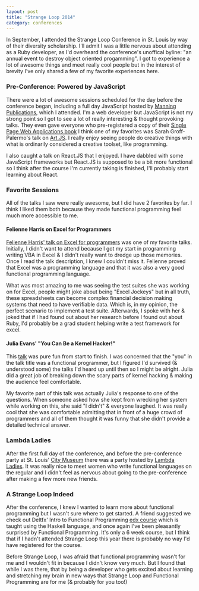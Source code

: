 ```yaml
---
layout: post
title: "Strange Loop 2014"
category: conferences
---
```


In September, I attended the Strange Loop Conference in St. Louis by way of their diversity scholarship. I'll admit I was a little nervous about attending as a Ruby developer, as I'd overheard the conference's unoffical byline: "an annual event to destroy object oriented progamming". I got to experience a lot of awesome things and meet really cool people but in the interest of brevity I've only shared a few of my favorite experiences here.

### Pre-Conference: Powered by JavaScript

There were a lot of awesome sessions scheduled for the day before the conference began, including a full day JavaScript hosted by [Manning Publications](http://www.manning.com/), which I attended. I'm a web developer but JavaScript is not my strong point so I got to see a lot of really interesting & thought provoking talks. They even gave everyone who pre-registered a copy of their [Single Page Web Applications book](http://www.manning.com/mikowski/) I think one of my favorites was Sarah Groff-Palermo's talk on [Art.JS](http://www.youtube.com/watch?v=FJpb1j2SWfA). I really enjoy seeing people do creative things with what is ordinarily considered a creative toolset, like programming.

I also caught a talk on React.JS that I enjoyed. I have dabbled with some JavaScript frameworks but React.JS is supposed to be a bit more functional so I think after the course I'm currently taking is finished, I'll probably start learning about React.

### Favorite Sessions

All of the talks I saw were really awesome, but I did have 2 favorites by far. I think I liked them both because they made functional programming feel much more accessible to me.

#### Felienne Harris on Excel for Programmers

[Felienne Harris' talk on Excel for programmers](http://www.youtube.com/watch?v=0CKru5d4GPk) was one of my favorite talks. Initially, I didn't want to attend because I got my start in programming writing VBA in Excel & I didn't really want to dredge up those memories. Once I read the talk description, I knew I couldn't miss it. Felienne proved that Excel was a programming language and that it was also a very good functional programming language.

What was most amazing to me was seeing the test suites she was working on for Excel, people might joke about being "Excel Jockeys" but in all truth, these spreadsheets can become complex financial decision making systems that need to have verifiable data. Which is, in my opinion, the perfect scenario to implement a test suite. Afterwards, I spoke with her & joked that if I had found out about her research before I found out about Ruby, I'd probably be a grad student helping write a test framework for excel.

#### Julia Evans' "You Can Be a Kernel Hacker!"

This [talk](http://www.youtube.com/watch?v=0IQlpFWTFbM) was pure fun from start to finish. I was concerned that the "you" in the talk title was a functional programmer, but I figured I'd survived (& understood some) the talks I'd heard up until then so I might be alright. Julia did a great job of breaking down the scary parts of kernel hacking & making the audience feel comfortable.

My favorite part of this talk was actually Julia's response to one of the questions. When someone asked how she kept from wrecking her system while working on this, she said "I didn't" & everyone laughed. It was really cool that she was comfortable admitting that in front of a huge crowd of programmers and all of them thought it was funny that she didn't provide a detailed technical answer.

### Lambda Ladies

After the first full day of the conference, and before the pre-conference party at St. Louis' [City Museum](http://www.citymuseum.org/site/) there was a party hosted by [Lambda Ladies](http://www.lambdaladies.com/). It was really nice to meet women who write functional languages on the regular and I didn't feel as nervous about going to the pre-conference after making a few more new friends.

### A Strange Loop Indeed

After the conference, I knew I wanted to learn more about functional programming but I wasn't sure where to get started. A friend suggested we check out Deltfx' Intro to Functional Programming [edx course](https://www.edx.org/course/introduction-functional-programming-delftx-fp101x#.VHTYD1XF95J) which is taught using the Haskell language, and once again I've been pleasantly surprised by Functional Programming. It's only a 6 week course, but I think that if I hadn't attended Strange Loop this year there is probably no way I'd have registered for the course.

Before Strange Loop, I was afraid that functional programming wasn't for me and I wouldn't fit in because I didn't know very much. But I found that while I was there, that by being a developer who gets excited about learning and stretching my brain in new ways that Strange Loop and Functional Programming are for me (& probably for you too!)
